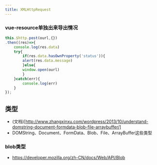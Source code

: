 ```yaml
---
title: XMLHttpRequest
---
```


### vue-resource单独出来导出情况
```javascript
this.$http.post(ourl,{})
.then((res)=>{
    console.log(res.data)
    try{
        if(res.data.hasOwnProperty('status')){
        alert(res.data.message)
        }else{
        window.open(ourl)
        }
    }catch(err){
        console.log(err)
    }
});
```

## 类型

- (文档)[http://www.zhangxinxu.com/wordpress/2013/10/understand-domstring-document-formdata-blob-file-arraybuffer/]
- DOMString、Document、FormData、Blob、File、ArrayBuffer这些类型


### blob类型
- https://developer.mozilla.org/zh-CN/docs/Web/API/Blob